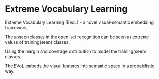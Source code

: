 # Extreme Vocabulary Learning

Extreme Vocabulary Learning (EVoL) - a novel visual-semantic embedding framework.

The unseen classes in the open-set recognition can be seen as extreme values of training(seen) classes.

Using the margin and coverage distribution to model the training(seen) classes.

The EVoL embeds the visual features into semantic space in a probabilistic way.

